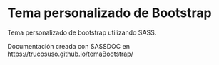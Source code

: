 # Tema personalizado de Bootstrap

Tema personalizado de bootstrap utilizando SASS.

Documentación creada con SASSDOC en https://trucosuso.github.io/temaBootstrap/